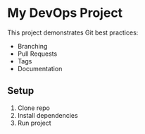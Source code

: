 # My DevOps Project

This project demonstrates Git best practices:
- Branching
- Pull Requests
- Tags
- Documentation

## Setup
1. Clone repo
2. Install dependencies
3. Run project

